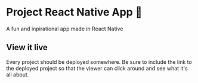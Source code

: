 # Project React Native App 📱

A fun and inpirational app made in React Native


## View it live

Every project should be deployed somewhere. Be sure to include the link to the deployed project so that the viewer can click around and see what it's all about.
